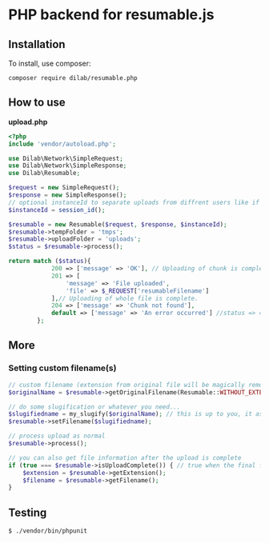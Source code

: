 # PHP backend for resumable.js

## Installation

To install, use composer:

``` composer require dilab/resumable.php ```


## How to use
**upload.php**

```php
<?php
include 'vendor/autoload.php';

use Dilab\Network\SimpleRequest;
use Dilab\Network\SimpleResponse;
use Dilab\Resumable;

$request = new SimpleRequest();
$response = new SimpleResponse();
// optional instanceId to separate uploads from diffrent users like if two users want to upload untitled.jpg there would be no conflict anymore
$instanceId = session_id();

$resumable = new Resumable($request, $response, $instanceId);
$resumable->tempFolder = 'tmps';
$resumable->uploadFolder = 'uploads';
$status = $resumable->process();

return match ($status){
            200 => ['message' => 'OK'], // Uploading of chunk is complete.
            201 => [
                'message' => 'File uploaded',
                'file' => $_REQUEST['resumableFilename']
            ],// Uploading of whole file is complete.
            204 => ['message' => 'Chunk not found'],
            default => ['message' => 'An error occurred'] //status => 404
        };

```

## More ##
### Setting custom filename(s) ###

```php
// custom filename (extension from original file will be magically removed and re-appended)
$originalName = $resumable->getOriginalFilename(Resumable::WITHOUT_EXTENSION); // will gove you "original Name" instead of "original Name.png"

// do some slugification or whatever you need...
$slugifiedname = my_slugify($originalName); // this is up to you, it as ported out of the library.
$resumable->setFilename($slugifiedname);

// process upload as normal
$resumable->process();

// you can also get file information after the upload is complete
if (true === $resumable->isUploadComplete()) { // true when the final file has been uploaded and chunks reunited.
    $extension = $resumable->getExtension();
    $filename = $resumable->getFilename();
}
```

## Testing
```sh
$ ./vendor/bin/phpunit
```
